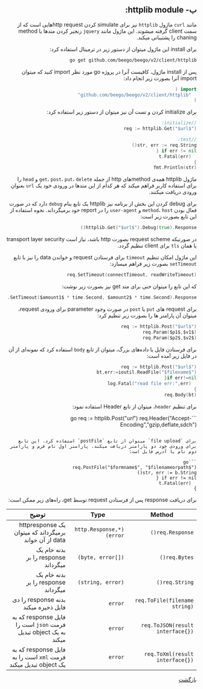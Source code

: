 <div dir="rtl">

  ## ب- httplib module:
  مانند `curl` ماژول `httplib` نیز برای simulate کردن http requestهایی است که از سمت client گرفته میشوند. این ماژول مانند `jquery` زنجیر کردن متد‌ها یا method chaning را پشتیبانی میکند.
  
برای install این ماژول میتوان از دستور زیر در ترمینال استفاده کرد:
  
  ```bash
  go get github.com/beego/beego/v2/client/httplib
  ```
  
  پس از install ماژول، کافیست آنرا در پروژه go مورد نظر import کنید که میتوان import آنرا بصورت زیر انجام داد:
  
  ```go
  import (
	"github.com/beego/beego/v2/client/httplib"
)	
  ```
  
  برای initialize کردن و تست آن نیز میتوان از دستور زیر استفاده کرد:
  
  ```go
  //initialize:
  req := httplib.Get("$url$")
  
  //test:
  str, err := req.String()
  if err != nil {
    t.Fatal(err)
  }
  fmt.Println(str)
  ```
  
  
ماژول httplib همه‌ی methodهای http از جمله `get`، `post`، `put`، `delete` و `head` را برای استفاده کاربر فراهم میکند که هر کدام از این متدها در ورودی خود یک `url` بعنوان ورودی دریافت میکنند. 
  
  برای debug کردن این بخش از برنامه نیز httplib یک تابع بنام `debug` دارد که در صورت فعال بودن `method`، `host` و `user-agent` را در report خود برمیگرداند. نحوه استفاده از این تابع بصورت زیر است:
  
  ```go
  httplib.Get("$url$").Debug(true).Response()
  ```
  
  در صورتیکه request scheme بصورت http باشد، نیاز است transport layer security یا همان `tls` برای client تنظیم گردد.
  
  این ماژول امکان تنظیم ‍`timeout` برای فرستادن request و خواندن data را نیز با تابع `setTimeout` بصورت زیر فراهم میسازد:
  
  ```go
  req.SetTimeout(connectTimeout, readWriteTimeout)
  ```
  
  که این تابع را میتوان حنی برای متد get نیز بصورت زیر نوشت:
  
  ```go
  httplib.Get("http://beego.vip/").SetTimeout($amount1$ * time.Second, $amount2$ * time.Second).Response()
  ```
  
  برای request های `put` یا `post` در صورت وجود parameter برای ورودی request، میتوان آن پارامتر ها را بصورت زیر تنظیم کرد:
  
  ```go
  req := httplib.Post("$url$")
  req.Param($p1$,$v1$)
  req.Param($p2$,$v2$)
  ```
  
  برای فرستادن فایل یا داده‌های بزرگ، میتوان از تابع `body` استفاده کرد که نمونه‌ای از آن در فایل زیر آمده است:
  
  ```go
  req := httplib.Post("$url$")
  bt,err:=ioutil.ReadFile("$filename$")
  if err!=nil{
    log.Fatal("read file err:",err)
  }
  req.Body(bt)
  ```
  
  برای تنظیم `header`، میتوان از تابع Header استفاده نمود:
  
  ‍```go
  req := httplib.Post("$url$")
  req.Header("Accept-Encoding","gzip,deflate,sdch")
  ```
  
  برای `file upload` میتوان از تابع `postFile` استفاده کرد. این تابع برای ورودی خود دو پارامتر دریافت میکند. پارامتر اول نام فرم و پارامتر دوم نام یا آدرس فایل است:
	
```go
req.PostFile("$formname$", "$filenameorpath$")
str, err := b.String()
if err != nil {
    t.Fatal(err)
}
```

برای دریافت response پس از فرستادن request توسط get، راه‌های زیر ممکن است:

	
|Method                          |Type                     |توضیح                                                |
|--------------------------------|-------------------------|-----------------------------------------------------------|
|<div>`req.Response()` </div>               |<div>`(*http.Response, error)`</div>|یک httpresponse برمیگرداند که میتوان data از آن خواند|
|<div>`req.Bytes()`</div>                   |<div>`([]byte, error)`</div>        |بدنه خام یک response را بر میگرداند       |
|<div>`req.String()`</div>                  |<div>`(string, error)`</div>        |بدنه خام یک response را بر میگرداند                                 |
|<div>`req.ToFile(filename string)`</div>   |<div>`error`</div>                  |بدنه response را دی فایل ذخیره میکند                           |
|<div>`req.ToJSON(result interface{})`</div>|<div>`error`</div>                  |فایل response که به فرمت `json` است را به یک object تبدیل میکند             |
|<div>`req.ToXml(result interface{})`</div> |<div>`error`</div>                  |فایل response که به فرمت `xml` است را به یک object تبدیل میکند                 |

  
  [بازگشت](https://github.com/NikanV/Beego/blob/main/Introduction/README.md?)

</div>
